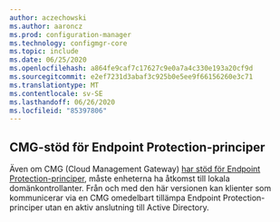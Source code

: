 ```yaml
---
author: aczechowski
ms.author: aaroncz
ms.prod: configuration-manager
ms.technology: configmgr-core
ms.topic: include
ms.date: 06/25/2020
ms.openlocfilehash: a864fe9caf7c17627c9e0a7a4c330e193a20cf9d
ms.sourcegitcommit: e2ef7231d3abaf3c925b0e5ee9f66156260e3c71
ms.translationtype: MT
ms.contentlocale: sv-SE
ms.lasthandoff: 06/26/2020
ms.locfileid: "85397806"
---
```

## <a name="cmg-support-for-endpoint-protection-policies"></a><a name="bkmk_epcmg"></a>CMG-stöd för Endpoint Protection-principer

<!--4773948-->

Även om CMG (Cloud Management Gateway) [har stöd för Endpoint Protection-principer](../../../../clients/manage/cmg/plan-cloud-management-gateway.md#bkmk_note1), måste enheterna ha åtkomst till lokala domänkontrollanter.<!-- 4350561 --> Från och med den här versionen kan klienter som kommunicerar via en CMG omedelbart tillämpa Endpoint Protection-principer utan en aktiv anslutning till Active Directory.
